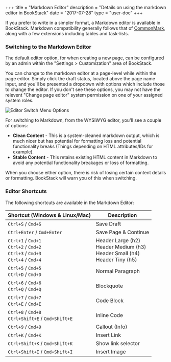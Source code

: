 +++
title = "Markdown Editor"
description = "Details on using the markdown editor in BookStack"
date = "2017-07-28"
type = "user-doc"
+++

If you prefer to write in a simpler format, a Markdown editor is available in BookStack. Markdown compatibility generally follows that of [CommonMark](https://commonmark.org/), along with a few extensions including tables and task-lists.


### Switching to the Markdown Editor

The default editor option, for when creating a new page, can be configured by an admin within the "Settings > Customization" area of BookStack.

You can change to the markdown editor at a page-level while within the page editor.
Simply click the draft status, located above the page name input, and you'll be presented a dropdown with options which include those to change the editor. If you don't see these options, you may not have the relevent "Change page editor" system permission on one of your assigned system roles.

![Editor Switch Menu Options](/images/docs/user/editor-switch-dropdown.png)

For switching to Markdown, from the WYSIWYG editor, you'll see a couple of options:

- **Clean Content** - This is a system-cleaned markdown output, which is much nicer but has potential for formatting loss and potential functionality breaks (Things depending on HTML attributes/IDs for example).
- **Stable Content** - This retains existing HTML content in Markdown to avoid any potential functionality breakages or loss of formatting.

When you choose either option, there is risk of losing certain content details or formatting. BookStack will warn you of this when switching.

### Editor Shortcuts

The following shortcuts are available in the Markdown Editor:

<table>
  <thead>
    <tr>
      <th>Shortcut (Windows &amp; Linux/Mac)</th>
      <th>Description</th>
    </tr>
  </thead>
  <tbody>
    <tr>
      <td><code>Ctrl+S</code> / <code>Cmd+S</code></td>
      <td>Save Draft</td>
    </tr>
    <tr>
      <td><code>Ctrl+Enter</code> / <code>Cmd+Enter</code></td>
      <td>Save Page &amp; Continue</td>
    </tr>
    <tr>
      <td>
        <code>Ctrl+1</code> / <code>Cmd+1</code> <br>
        <code>Ctrl+2</code> / <code>Cmd+2</code> <br>
        <code>Ctrl+3</code> / <code>Cmd+3</code> <br>
        <code>Ctrl+4</code> / <code>Cmd+4</code>
      </td>
      <td>
        Header Large (h2)<br>
        Header Medium (h3)<br>
        Header Small (h4)<br>
        Header Tiny (h5)
      </td>
    </tr>
    <tr>
      <td><code>Ctrl+5</code> / <code>Cmd+5</code><br><code>Ctrl+D</code> / <code>Cmd+D</code></td>
      <td>Normal Paragraph</td>
    </tr>
    <tr>
      <td><code>Ctrl+6</code> / <code>Cmd+6</code><br><code>Ctrl+Q</code> / <code>Cmd+Q</code></td>
      <td>Blockquote</td>
    </tr>
    <tr>
      <td><code>Ctrl+7</code> / <code>Cmd+7</code><br><code>Ctrl+E</code> / <code>Cmd+E</code></td>
      <td>Code Block</td>
    </tr>
    <tr>
      <td><code>Ctrl+8</code> / <code>Cmd+8</code><br><code>Ctrl+Shift+E</code> / <code>Cmd+Shift+E</code></td>
      <td>Inline Code</td>
    </tr>
    <tr>
      <td><code>Ctrl+9</code> / <code>Cmd+9</code></td>
      <td>Callout (Info)</td>
    </tr>
    <tr>
      <td><code>Ctrl+K</code> / <code>Cmd+K</code></td>
      <td>Insert Link</td>
    </tr>
    <tr>
      <td><code>Ctrl+Shift+K</code> / <code>Cmd+Shift+K</code></td>
      <td>Show link selector</td>
    </tr>
    <tr>
      <td><code>Ctrl+Shift+I</code> / <code>Cmd+Shift+I</code></td>
      <td>Insert Image</td>
    </tr>
  </tbody>
</table>
